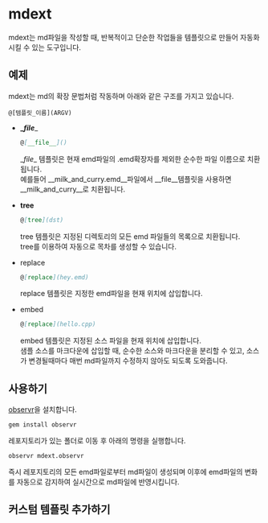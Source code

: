 mdext
====

mdext는 md파일을 작성할 때, 반복적이고 단순한 작업들을 템플릿으로 만들어 자동화시킬 수 있는 도구입니다.

예제
----
mdext는 md의 확장 문법처럼 작동하며 아래와 같은 구조를 가지고 있습니다.
```
@[템플릿_이름](ARGV)
```

* __\__file____
  ```md
  @[__file__]()
  ```
  \__file__ 템플릿은 현재 emd파일의 .emd확장자를 제외한 순수한 파일 이름으로 치환됩니다.<br>
  예를들어 __milk_and_curry.emd__파일에서 \__file__템플릿을 사용하면 __milk_and_curry__로 치환됩니다.

* __tree__
  ```md
  @[tree](dst)
  ```
  tree 템플릿은 지정된 디렉토리의 모든 emd 파일들의 목록으로 치환됩니다.<br>
  tree를 이용하여 자동으로 목차를 생성할 수 있습니다.

* replace
  ```md
  @[replace](hey.emd)
  ```
  replace 템플릿은 지정한 emd파일을 현재 위치에 삽입합니다.<br>

* embed
  ```md
  @[replace](hello.cpp)
  ```
  embed 템플릿은 지정된 소스 파일을 현재 위치에 삽입합니다.<br>
  샘플 소스를 마크다운에 삽입할 때, 순수한 소스와 마크다운을 분리할 수 있고, 소스가 변경될때마다 매번 md파일까지 수정하지 않아도 되도록 도와줍니다.


사용하기
----
[observr](https://github.com/kevinburke/observr)을 설치합니다.
```
gem install observr
```
레포지토리가 있는 폴더로 이동 후 아래의 명령을 실행합니다.
```
observr mdext.observr
```
즉시 레포지토리의 모든 emd파일로부터 md파일이 생성되며
이후에 emd파일의 변화를 자동으로 감지하여 실시간으로 md파일에 반영시킵니다.


커스텀 템플릿 추가하기
----
